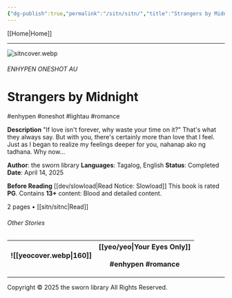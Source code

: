 ```yaml
---
{"dg-publish":true,"permalink":"/sitn/sitn/","title":"Strangers by Midnight"}
---
```



[[Home\|Home]]

***

![sitncover.webp](/img/user/sitn/sitncover.webp)
###### ENHYPEN ONESHOT AU
# Strangers by Midnight
#enhypen #oneshot #lightau #romance

**Description**
"If love isn't forever, why waste your time on it?"
That's what they always say. But with you, there's certainly more than love that I feel. Just as I began to realize my feelings deeper for you, nahanap ako ng tadhana. Why now...

**Author**: the sworn library
**Languages**: Tagalog, English
**Status**: Completed
**Date**: April 14, 2025

**Before Reading**
[[dev/slowload\|Read Notice: Slowload]]
This book is rated **PG**.
Contains **13+** content:
Blood and detailed content.

2 pages • [[sitn/sitnc\|Read]]

###### Other Stories

| ![[yeocover.webp\|160]] | [[yeo/yeo\|Your Eyes Only]] <br> <br>#enhypen #romance |
| ----------------------- | -------------------------------------------------- |


***
Copyright © 2025 the sworn library
All Rights Reserved.

<script> function protectImages() { document.querySelectorAll('img:not([data-protected])').forEach(img => { img.setAttribute('data-protected', 'true'); img.style.pointerEvents = 'none'; img.draggable = false; img.style.userSelect = 'none'; img.style.webkitUserSelect = 'none'; Wrap with a div const wrapper = document.createElement('div'); wrapper.style.position = 'relative'; wrapper.style.display = 'inline-block'; wrapper.style.touchAction = 'none'; Transparent overlay const overlay = document.createElement('div'); overlay.style.position = 'absolute'; overlay.style.top = '0'; overlay.style.left = '0'; overlay.style.width = '100%'; overlay.style.height = '100%'; overlay.style.zIndex = '10'; overlay.style.background = 'transparent'; overlay.style.pointerEvents = 'auto'; Prevent long press on mobile overlay.addEventListener('touchstart', e => e.preventDefault()); overlay.addEventListener('contextmenu', e => e.preventDefault()); Replace image with wrapper img.parentNode.insertBefore(wrapper, img); wrapper.appendChild(img); wrapper.appendChild(overlay); }); } Initial run window.addEventListener('load', protectImages); If images load dynamically later const observer = new MutationObserver(protectImages); observer.observe(document.body, { childList: true, subtree: true }); Global context menu disable document.addEventListener('contextmenu', e => e.preventDefault(), { passive: false }); document.addEventListener('dragstart', e => e.preventDefault()); </script>